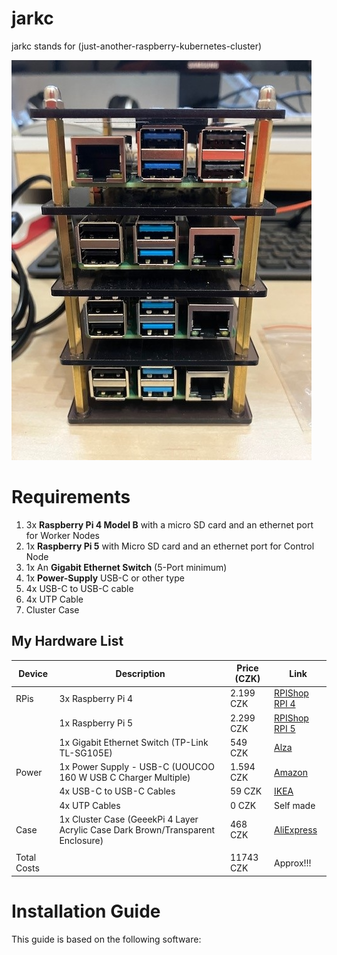 # jarkc
jarkc stands for (just-another-raspberry-kubernetes-cluster)

![jarkc](images/rPiCluster.jpg)

# Requirements
1. 3x **Raspberry Pi 4 Model B** with a micro SD card and an ethernet port for Worker Nodes
2. 1x **Raspberry Pi 5** with Micro SD card and an ethernet port for Control Node
3. 1x An **Gigabit Ethernet Switch** (5-Port minimum)
4. 1x **Power-Supply** USB-C or other type
5. 4x USB-C to USB-C cable
6. 4x UTP Cable
7. Cluster Case



## My Hardware List

| Device | Description                     | Price (CZK)   | Link                              |  
|--------|----------------------------------|-------------|-----------------------------------| 
| RPis   | 3x Raspberry Pi 4                | 2.199 CZK        | [RPIShop RPI 4](https://rpishop.cz/raspberry-pi-4/2611-raspberry-pi-4-model-b-8gb-ram-0765756931199.html)
|        | 1x Raspberry Pi 5                | 2.299 CZK        | [RPIShop RPI 5](https://rpishop.cz/raspberry-pi-5/6498-raspberry-pi-5-8gb-ram-5056561803326.html)
|        | 1x Gigabit Ethernet Switch (TP-Link TL-SG105E)     | 549 CZK         | [Alza](https://www.alza.cz/tp-link-tl-sg105e-d2916224.htm) 
| Power  | 1x Power Supply - USB-C (UOUCOO 160 W USB C Charger Multiple)         | 1.594 CZK         | [Amazon](https://amzn.eu/d/gu0fjrM)
|        | 4x USB-C to USB-C Cables         | 59 CZK         | [IKEA](https://www.ikea.com/cz/cs/p/sittbrunn-usb-c-na-usb-c-modra-30546650/)  
|        | 4x UTP Cables                    | 0 CZK         | Self made   
| Case   | 1x Cluster Case (GeeekPi 4 Layer Acrylic Case Dark Brown/Transparent Enclosure)                | 468 CZK         | [AliExpress](https://www.aliexpress.com/item/32918557708.html?spm=a2g0o.order_list.order_list_main.5.11421802lI6NqY)
|        |                                  |            | 
| Total Costs       |                                  |   11743 CZK         |  Approx!!!



# Installation Guide

This guide is based on the following software:




